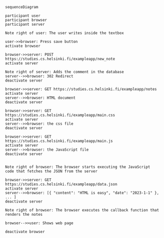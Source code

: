     sequenceDiagram
   
    participant user
    participant browser
    participant server

    Note right of user: The user writes inside the textbox

    user->>browser: Press save button
    activate browser

    browser->>server: POST https://studies.cs.helsinki.fi/exampleapp/new_note
    activate server

    Note right of server: Adds the comment in the database
    server-->>browser: 302 Redirect 
    deactivate server
    
    browser->>server: GET https://studies.cs.helsinki.fi/exampleapp/notes
    activate server
    server-->>browser: HTML document
    deactivate server

    browser->>server: GET https://studies.cs.helsinki.fi/exampleapp/main.css
    activate server
    server-->>browser: the css file
    deactivate server

    browser->>server: GET https://studies.cs.helsinki.fi/exampleapp/main.js
    activate server
    server-->>browser: the JavaScript file
    deactivate server
    

    Note right of browser: The browser starts executing the JavaScript code that fetches the JSON from the server

    browser->>server: GET https://studies.cs.helsinki.fi/exampleapp/data.json
    activate server
    server-->>browser: [{ "content": "HTML is easy", "date": "2023-1-1" }, ... ]
    deactivate server

    Note right of browser: The browser executes the callback function that renders the notes

    browser-->>user: Shows web page

    deactivate browser
